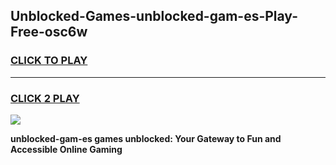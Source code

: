 
## Unblocked-Games-unblocked-gam-es-Play-Free-osc6w
<h3>
<a href="https://premium76.site?title=unblocked-gam-es&ref=18A">CLICK TO PLAY</a></h3>
<hr>

<h3>
<a href="https://premium76.site?title=unblocked-gam-es&ref=18A">CLICK 2 PLAY</a>
  
</h3>

<a href="https://premium76.site?title=unblocked-gam-es&ref=18A"><img src="https://clearcache.store/games.png"></a>


**unblocked-gam-es games unblocked: Your Gateway to Fun and Accessible Online Gaming**
